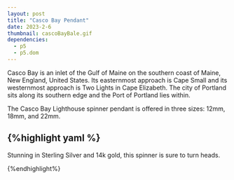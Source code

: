 ```yaml
---
layout: post
title: "Casco Bay Pendant"
date: 2023-2-6
thumbnail: cascoBayBale.gif
dependencies:
  - p5
  - p5.dom
---
```


<div id="simple-sketch-holder">
    <script type="text/javascript" src="sketch.js"></script>
</div>

Casco Bay is an inlet of the Gulf of Maine on the southern coast of Maine, New England, United States. Its easternmost approach is Cape Small and its westernmost approach is Two Lights in Cape Elizabeth. The city of Portland sits along its southern edge and the Port of Portland lies within.

The Casco Bay Lighthouse spinner pendant is offered in three sizes: 12mm, 18mm, and 22mm.

## {%highlight yaml %}

Stunning in Sterling Silver and 14k gold, this spinner is sure to turn heads.

{%endhighlight%}

